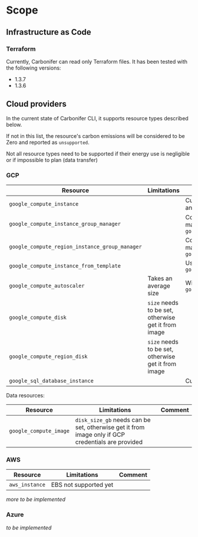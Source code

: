 # Scope

## Infrastructure as Code

### Terraform

Currently, Carbonifer can read only Terraform files. It has been tested with the following versions:

- 1.3.7
- 1.3.6

## Cloud providers

In the current state of Carbonifer CLI, it supports resource types described below.

If not in this list, the resource's carbon emissions will be considered to be Zero and reported as `unsupported`.

Not all resource types need to be supported if their energy use is negligible or if impossible to plan (data transfer)

### GCP

| Resource | Limitations  | Comment |
|---|---|---|
| `google_compute_instance`  | | Custom machine, nested boot disk type and GPU supported |
| `google_compute_instance_group_manager`  | | Count will be the target size. Uses machine specifications from `google_compute_instance_template` |
| `google_compute_region_instance_group_manager`  | | Count will be the target size. Uses machine specifications from `google_compute_instance_template` |
| `google_compute_instance_from_template`  | | Uses machine specs from `google_compute_instance_template` |
| `google_compute_autoscaler`  | Takes an average size  | Will set target size of `google_compute_instance_group_manager` |
| `google_compute_disk`| `size` needs to be set, otherwise get it from image| |
| `google_compute_region_disk` | `size` needs to be set, otherwise get it from image| |
| `google_sql_database_instance`  | | Custom machine also supported |

Data resources:

| Resource | Limitations  | Comment |
|---|---|---|
| `google_compute_image`| `disk_size_gb` needs can be set, otherwise get it from image only if GCP credentials are provided| |

### AWS

| Resource | Limitations  | Comment |
|---|---|---|
| `aws_instance`| EBS not supported yet | |

_more to be implemented_

### Azure

_to be implemented_
